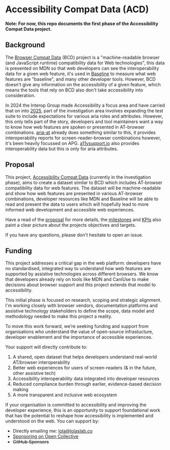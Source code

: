 # Accessibility Compat Data (ACD)

**Note: For now, this repo documents the first phase of the Accessibility Compat Data project.**

## Background
The [Browser Compat Data](https://github.com/mdn/browser-compat-data) (BCD) project is a "machine-readable browser (and JavaScript runtime) compatibility data for Web technologies", this data is presented on MDN so that web developers can see the interoperability data for a given web feature, it's used in [Baseline](https://developer.mozilla.org/en-US/blog/baseline-unified-view-stable-web-features/) to measure what web features are "baseline", and many other developer tools. However, BCD doesn't give any information on the accessibility of a given feature, which means the tools that rely on BCD also don't take accessibility into consideration.

In 2024 the Interop Group made Accessibility a focus area and have carried that on into [2025](https://github.com/web-platform-tests/interop-accessibility/issues/148), part of the investigation area involves expanding the test suite to include expectations for various aria roles and attributes. However, this only tells part of the story, developers and tool maintainers want a way to know how web features are spoken or presented in AT-browser combinations. [aria-at](https://aria-at.w3.org) already does something similar to this, it provides interoperability reports for screen-reader-browser combinations however, it's been heavily focussed on APG. [a11ysupport.io](a11ysupport.io) also provides interoperability data but this is only for aria attributes.

## Proposal
This project, [Accessibility Compat Data](/proposal.md) (currently in the investigation phase), aims to create a dataset similar to BCD which includes AT-browser compatibility data for web features. The dataset will be machine-readable and show how web features are presented in various AT-browser combinations, developer resources like MDN and Baseline will be able to read and present the data to users which will hopefully lead to more informed web development and accessible web experiences. 

Have a read of the [proposal](/proposal.md) for more details, the [milestones](/milestones.md) and [KPIs](/kpis.md) also paint a clear picture about the projects objectives and targets. 

If you have any questions, please don't hesitate to open an issue.

## Funding

This project addresses a critical gap in the web platform: developers have no standardised, integrated way to understand how web features are supported by assistive technologies across different browsers. We know that developers already rely on tools like MDN and CanIUse to make decisions about browser support and this project extends that model to accessibility.

This initial phase is focused on research, scoping and strategic alignment. I'm working closely with browser vendors, documentation platforms and assistive technology stakeholders to define the scope, data model and methodology needed to make this project a reality.

To move this work forward, we’re seeking funding and support from organisations who understand the value of open-source infrastucture, developer enablement and the importance of accessible experiences. 

Your support will directly contribute to:
1. A shared, open dataset that helps developers understand real-world AT/browser interoperability
2. Better web experiences for users of screen-readers (& in the future, other assistive tech)
3. Accessibility interoperability data integrated into developer resources
4. Reduced compliance burden through earlier, evidence-based decision making
5. A more transparent and inclusive web ecosystem

If your organisation is committed to accessibility and improving the developer experience, this is an opportunity to support foundational work that has the potential to reshape how accessibility is implemented and understood on the web.
You can support by:
- Directly emailing me: lola@lolaslab.co
- [Sponsoring on Open Collective](https://give.lolaslab.co)
- ~~GitHub Sponsors~~


